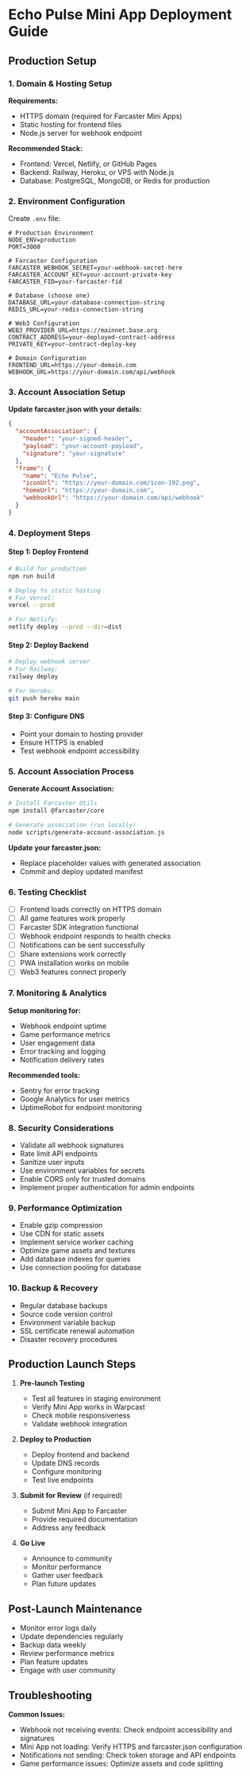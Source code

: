 # Echo Pulse Mini App Deployment Guide

## Production Setup

### 1. Domain & Hosting Setup

**Requirements:**
- HTTPS domain (required for Farcaster Mini Apps)
- Static hosting for frontend files
- Node.js server for webhook endpoint

**Recommended Stack:**
- Frontend: Vercel, Netlify, or GitHub Pages
- Backend: Railway, Heroku, or VPS with Node.js
- Database: PostgreSQL, MongoDB, or Redis for production

### 2. Environment Configuration

Create `.env` file:
```env
# Production Environment
NODE_ENV=production
PORT=3000

# Farcaster Configuration
FARCASTER_WEBHOOK_SECRET=your-webhook-secret-here
FARCASTER_ACCOUNT_KEY=your-account-private-key
FARCASTER_FID=your-farcaster-fid

# Database (choose one)
DATABASE_URL=your-database-connection-string
REDIS_URL=your-redis-connection-string

# Web3 Configuration
WEB3_PROVIDER_URL=https://mainnet.base.org
CONTRACT_ADDRESS=your-deployed-contract-address
PRIVATE_KEY=your-contract-deploy-key

# Domain Configuration
FRONTEND_URL=https://your-domain.com
WEBHOOK_URL=https://your-domain.com/api/webhook
```

### 3. Account Association Setup

**Update farcaster.json with your details:**
```json
{
  "accountAssociation": {
    "header": "your-signed-header",
    "payload": "your-account-payload",
    "signature": "your-signature"
  },
  "frame": {
    "name": "Echo Pulse",
    "iconUrl": "https://your-domain.com/icon-192.png",
    "homeUrl": "https://your-domain.com",
    "webhookUrl": "https://your-domain.com/api/webhook"
  }
}
```

### 4. Deployment Steps

#### Step 1: Deploy Frontend
```bash
# Build for production
npm run build

# Deploy to static hosting
# For Vercel:
vercel --prod

# For Netlify:
netlify deploy --prod --dir=dist
```

#### Step 2: Deploy Backend
```bash
# Deploy webhook server
# For Railway:
railway deploy

# For Heroku:
git push heroku main
```

#### Step 3: Configure DNS
- Point your domain to hosting provider
- Ensure HTTPS is enabled
- Test webhook endpoint accessibility

### 5. Account Association Process

**Generate Account Association:**
```bash
# Install Farcaster Utils
npm install @farcaster/core

# Generate association (run locally)
node scripts/generate-account-association.js
```

**Update your farcaster.json:**
- Replace placeholder values with generated association
- Commit and deploy updated manifest

### 6. Testing Checklist

- [ ] Frontend loads correctly on HTTPS domain
- [ ] All game features work properly
- [ ] Farcaster SDK integration functional
- [ ] Webhook endpoint responds to health checks
- [ ] Notifications can be sent successfully
- [ ] Share extensions work correctly
- [ ] PWA installation works on mobile
- [ ] Web3 features connect properly

### 7. Monitoring & Analytics

**Setup monitoring for:**
- Webhook endpoint uptime
- Game performance metrics
- User engagement data
- Error tracking and logging
- Notification delivery rates

**Recommended tools:**
- Sentry for error tracking
- Google Analytics for user metrics
- UptimeRobot for endpoint monitoring

### 8. Security Considerations

- Validate all webhook signatures
- Rate limit API endpoints
- Sanitize user inputs
- Use environment variables for secrets
- Enable CORS only for trusted domains
- Implement proper authentication for admin endpoints

### 9. Performance Optimization

- Enable gzip compression
- Use CDN for static assets
- Implement service worker caching
- Optimize game assets and textures
- Add database indexes for queries
- Use connection pooling for database

### 10. Backup & Recovery

- Regular database backups
- Source code version control
- Environment variable backup
- SSL certificate renewal automation
- Disaster recovery procedures

## Production Launch Steps

1. **Pre-launch Testing**
   - Test all features in staging environment
   - Verify Mini App works in Warpcast
   - Check mobile responsiveness
   - Validate webhook integration

2. **Deploy to Production**
   - Deploy frontend and backend
   - Update DNS records
   - Configure monitoring
   - Test live endpoints

3. **Submit for Review** (if required)
   - Submit Mini App to Farcaster
   - Provide required documentation
   - Address any feedback

4. **Go Live**
   - Announce to community
   - Monitor performance
   - Gather user feedback
   - Plan future updates

## Post-Launch Maintenance

- Monitor error logs daily
- Update dependencies regularly
- Backup data weekly
- Review performance metrics
- Plan feature updates
- Engage with user community

## Troubleshooting

**Common Issues:**
- Webhook not receiving events: Check endpoint accessibility and signatures
- Mini App not loading: Verify HTTPS and farcaster.json configuration
- Notifications not sending: Check token storage and API endpoints
- Game performance issues: Optimize assets and code splitting

